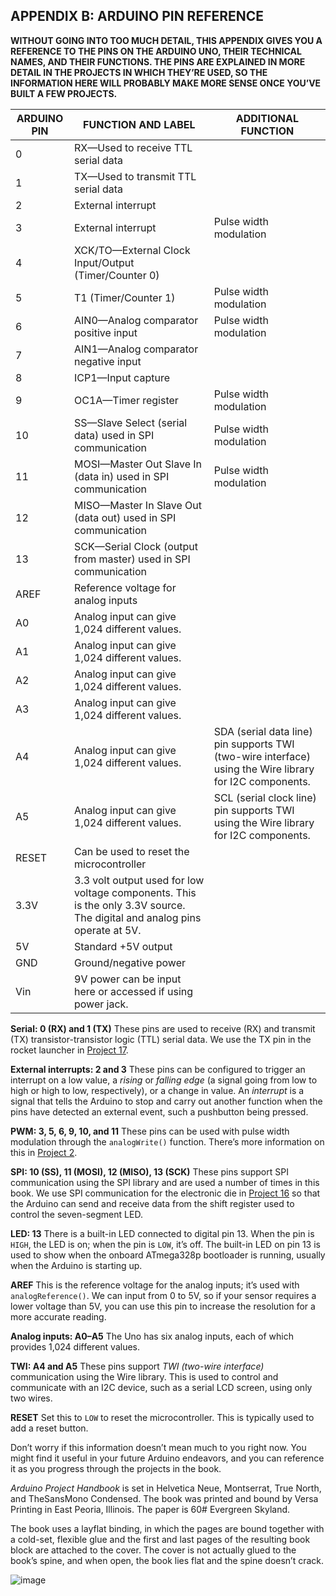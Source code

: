 ## APPENDIX B: ARDUINO PIN REFERENCE

**WITHOUT GOING INTO TOO MUCH DETAIL, THIS APPENDIX GIVES YOU A REFERENCE TO THE PINS ON THE ARDUINO UNO, THEIR TECHNICAL NAMES, AND THEIR FUNCTIONS. THE PINS ARE EXPLAINED IN MORE DETAIL IN THE PROJECTS IN WHICH THEY’RE USED, SO THE INFORMATION HERE WILL PROBABLY MAKE MORE SENSE ONCE YOU’VE BUILT A FEW PROJECTS.**

| **ARDUINO PIN** | **FUNCTION AND LABEL** | **ADDITIONAL FUNCTION** |
| --- | --- | --- |
| 0 | RX—Used to receive TTL serial data |  |
| 1 | TX—Used to transmit TTL serial data |  |
| 2 | External interrupt |  |
| 3 | External interrupt | Pulse width modulation |
| 4 | XCK/TO—External Clock Input/Output (Timer/Counter 0) |  |
| 5 | T1 (Timer/Counter 1) | Pulse width modulation |
| 6 | AIN0—Analog comparator positive input | Pulse width modulation |
| 7 | AIN1—Analog comparator negative input |  |
| 8 | ICP1—Input capture |  |
| 9 | OC1A—Timer register | Pulse width modulation |
| 10 | SS—Slave Select (serial data) used in SPI communication | Pulse width modulation |
| 11 | MOSI—Master Out Slave In (data in) used in SPI communication | Pulse width modulation |
| 12 | MISO—Master In Slave Out (data out) used in SPI communication |  |
| 13 | SCK—Serial Clock (output from master) used in SPI communication |  |
| AREF | Reference voltage for analog inputs |  |
| A0 | Analog input can give 1,024 different values. |  |
| A1 | Analog input can give 1,024 different values. |  |
| A2 | Analog input can give 1,024 different values. |  |
| A3 | Analog input can give 1,024 different values. |  |
| A4 | Analog input can give 1,024 different values. | SDA (serial data line) pin supports TWI (two-wire interface) using the Wire library for I2C components. |
| A5 | Analog input can give 1,024 different values. | SCL (serial clock line) pin supports TWI using the Wire library for I2C components. |
| RESET | Can be used to reset the microcontroller |  |
| 3.3V | 3.3 volt output used for low voltage components. This is the only 3.3V source. The digital and analog pins operate at 5V. |  |
| 5V | Standard +5V output |  |
| GND | Ground/negative power |  |
| Vin | 9V power can be input here or accessed if using power jack. |  |

**Serial: 0 (RX) and 1 (TX)** These pins are used to receive (RX) and transmit (TX) transistor-transistor logic (TTL) serial data. We use the TX pin in the rocket launcher in [Project 17](ch17.xhtml#ch17).

**External interrupts: 2 and 3** These pins can be configured to trigger an interrupt on a low value, a *rising* or *falling edge* (a signal going from low to high or high to low, respectively), or a change in value. An *interrupt* is a signal that tells the Arduino to stop and carry out another function when the pins have detected an external event, such a pushbutton being pressed.

**PWM: 3, 5, 6, 9, 10, and 11** These pins can be used with pulse width modulation through the `analogWrite()` function. There’s more information on this in [Project 2](ch02.xhtml#ch02).

**SPI: 10 (SS), 11 (MOSI), 12 (MISO), 13 (SCK)** These pins support SPI communication using the SPI library and are used a number of times in this book. We use SPI communication for the electronic die in [Project 16](ch16.xhtml#ch16) so that the Arduino can send and receive data from the shift register used to control the seven-segment LED.

**LED: 13** There is a built-in LED connected to digital pin 13\. When the pin is `HIGH`, the LED is on; when the pin is `LOW`, it’s off. The built-in LED on pin 13 is used to show when the onboard ATmega328p bootloader is running, usually when the Arduino is starting up.

**AREF** This is the reference voltage for the analog inputs; it’s used with `analogReference()`. We can input from 0 to 5V, so if your sensor requires a lower voltage than 5V, you can use this pin to increase the resolution for a more accurate reading.

**Analog inputs: A0–A5** The Uno has six analog inputs, each of which provides 1,024 different values.

**TWI: A4 and A5** These pins support *TWI (two-wire interface)* communication using the Wire library. This is used to control and communicate with an I2C device, such as a serial LCD screen, using only two wires.

**RESET** Set this to `LOW` to reset the microcontroller. This is typically used to add a reset button.

Don’t worry if this information doesn’t mean much to you right now. You might find it useful in your future Arduino endeavors, and you can reference it as you progress through the projects in the book.

*Arduino Project Handbook* is set in Helvetica Neue, Montserrat, True North, and TheSansMono Condensed. The book was printed and bound by Versa Printing in East Peoria, Illinois. The paper is 60# Evergreen Skyland.

The book uses a layflat binding, in which the pages are bound together with a cold-set, flexible glue and the first and last pages of the resulting book block are attached to the cover. The cover is not actually glued to the book’s spine, and when open, the book lies flat and the spine doesn’t crack.

![image](../images/f0249-01.jpg)